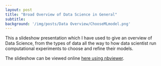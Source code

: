 ```yaml
---
layout: post
title: "Broad Overview of Data Science in General"
subtitle:
background: '/img/posts/Data Overview/ChooseMLmodel.png'
---
```


This a slideshow presentation which I have used to give an overview of Data Science, from the types of data all the way to how data scientist run computational experiments to choose and refine their models.

The slideshow can be viewed online [here using nbviewer](https://nbviewer.jupyter.org/github/max-torch/Data-Science-Introduction/blob/main/Presentation.slides.html#/).

